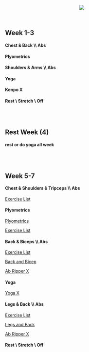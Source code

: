 <!--- html dawg (soon to be python? stay tuned?)
--->
<div style="text-align:center"><img src="https://logonoid.com/images/p90x-logo.png"></div>

<br>
</br>

<h2> Week 1-3 </h2>

<h4>Chest & Back \\ Abs </h4>
<!-- insert videos and stuff
--->

<p>
 </p>
 
<h4> Plyometrics </h4>
<!-- insert videos and stuff
--->

<p>
 </p>
 
<h4> Shoulders & Arms \\ Abs </h4>
<!-- insert videos and stuff
--->
<p>
 </p>

<h4> Yoga </h4>
<!-- insert videos and stuff
--->

<p>
 </p>

<h4> Kenpo X </h4>
<!-- insert videos and stuff
--->

<p>
 </p>
 
<h4> Rest \ Stretch \ Off </h4>
<!-- insert videos and stuff
--->

<p>
 </p>
 
<br>
</br>

<h2> Rest Week (4)</h2>

<h4> rest or do yoga all week </h4>

<br>
</br>

<h2> Week 5-7 </h2>

<h4> Chest & Shoulders & Tripceps \\ Abs </h4>
<!-- insert videos and stuff
--->
<a href="https://github.com/kcall174/p90x/blob/main/Chest,%20Shoulders,%20Triceps.md" title="Excerise List">Exercise List</a>

<p>
 </p>
 
<h4> Plyometrics </h4>
<a href="https://archive.org/details/p90x_20200810/P90X.DISC.02.Plyometrics.avi" title="Video">Plyometrics</a>
<p>
 </p>
<a href="https://github.com/kcall174/p90x/blob/main/Plyometrics.md" title="Excerise List">Exercise List</a>

<p>
<p>
 </p>
 
<h4> Back & Biceps \\ Abs </h4>
<a href="https://github.com/kcall174/p90x/blob/main/Back%20and%20Biceps.md" title="Excerise List">Exercise List</a>
<p>
 </p>
 
<a href="https://archive.org/details/p90x_20200810/P90X.DISC.10.Back.Biceps.avi" title="Video">Back and Bicep</a>

<p>
  </p>
<a href="https://archive.org/details/p90x_20200810/P90X.DISC.12.Ab.Ripper.avi" title="Video">Ab Ripper X</a>

<h4> Yoga </h4>
<a href="https://archive.org/details/p90x_20200810/P90X.DISC.04.Yoga.X.avi" title="Video">Yoga X</a>


<h4> Legs & Back \\ Abs </h4>
<a href="https://github.com/kcall174/p90x/blob/main/Legs%20and%20Back.md" title="Excerise List">Exercise List</a>

<p>
 </p>
 
<a href="https://archive.org/details/p90x_20200810/P90X.DISC.05.Legs.And.Back.avi" title="Video">Legs and Back</a>

<p>
 </p>
 
<a href="https://archive.org/details/p90x_20200810/P90X.DISC.12.Ab.Ripper.avi" title="Video">Ab Ripper X</a>

<p>
 </p>

<h4> Rest \ Stretch \ Off  </h4>
